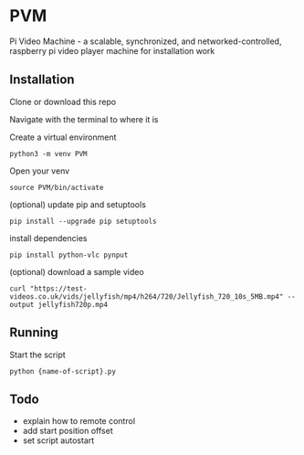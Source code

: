 # PVM
Pi Video Machine - a scalable, synchronized, and networked-controlled, raspberry pi video player machine for installation work


## Installation

Clone or download this repo

Navigate with the terminal to where it is

Create a virtual environment

`python3 -m venv PVM`

Open your venv

`source PVM/bin/activate`

(optional) update pip and setuptools

`pip install --upgrade pip setuptools`

install dependencies

`pip install python-vlc pynput`

(optional) download a sample video

`curl "https://test-videos.co.uk/vids/jellyfish/mp4/h264/720/Jellyfish_720_10s_5MB.mp4" --output jellyfish720p.mp4`


## Running

Start the script

`python {name-of-script}.py`


## Todo

- explain how to remote control
- add start position offset
- set script autostart